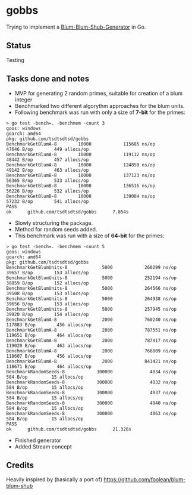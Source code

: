 # gobbs

Trying to implement a [Blum-Blum-Shub-Generator](https://en.wikipedia.org/wiki/Blum_Blum_Shub) in Go.

## Status

Testing

## Tasks done and notes

- MVP for generating 2 random primes, suitable for creation of a blum integer
- Benchmarked two different algorythm approaches for the blum units. 
- Following benchmark was run with only a size of **7-bit** for the primes:

```
> go test -bench=. -benchmem -count 3 
goos: windows
goarch: amd64
pkg: github.com/tsdtsdtsd/gobbs
BenchmarkGetBlumA-8        10000            115685 ns/op           47646 B/op        449 allocs/op
BenchmarkGetBlumA-8        10000            119112 ns/op           48442 B/op        457 allocs/op
BenchmarkGetBlumA-8        10000            124850 ns/op           49142 B/op        463 allocs/op
BenchmarkGetBlumB-8        10000            137123 ns/op           56365 B/op        533 allocs/op
BenchmarkGetBlumB-8        10000            136516 ns/op           56226 B/op        532 allocs/op
BenchmarkGetBlumB-8        10000            139084 ns/op           57232 B/op        541 allocs/op
PASS
ok      github.com/tsdtsdtsd/gobbs      7.854s
```

- Slowly structuring the package. 
- Method for random seeds added.
- This benchmark was run with a size of **64-bit** for the primes:

```
> go test -bench=. -benchmem -count 5 
goos: windows
goarch: amd64
pkg: github.com/tsdtsdtsd/gobbs
BenchmarkGetBlumUnits-8             5000            260299 ns/op           39657 B/op        153 allocs/op
BenchmarkGetBlumUnits-8             5000            252194 ns/op           38859 B/op        152 allocs/op
BenchmarkGetBlumUnits-8             5000            264566 ns/op           39508 B/op        153 allocs/op
BenchmarkGetBlumUnits-8             5000            264938 ns/op           39656 B/op        153 allocs/op
BenchmarkGetBlumUnits-8             5000            257945 ns/op           39920 B/op        154 allocs/op
BenchmarkGetBlumA-8                 2000            760240 ns/op          117883 B/op        456 allocs/op
BenchmarkGetBlumA-8                 2000            787551 ns/op          119651 B/op        464 allocs/op
BenchmarkGetBlumA-8                 2000            787917 ns/op          119020 B/op        463 allocs/op
BenchmarkGetBlumA-8                 2000            766809 ns/op          118607 B/op        456 allocs/op
BenchmarkGetBlumA-8                 2000            841421 ns/op          118671 B/op        464 allocs/op
BenchmarkRandomSeeds-8            300000              4034 ns/op             584 B/op         15 allocs/op
BenchmarkRandomSeeds-8            300000              4032 ns/op             584 B/op         15 allocs/op
BenchmarkRandomSeeds-8            300000              4037 ns/op             584 B/op         15 allocs/op
BenchmarkRandomSeeds-8            300000              4040 ns/op             584 B/op         15 allocs/op
BenchmarkRandomSeeds-8            300000              4063 ns/op             584 B/op         15 allocs/op
PASS
ok      github.com/tsdtsdtsd/gobbs      21.326s
```

- Finished generator
- Added Stream concept

## Credits

Heavily inspired by (basically a port of) https://github.com/foolean/blum-blum-shub
